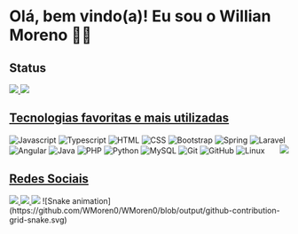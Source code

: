 # Olá, bem vindo(a)! Eu sou o Willian Moreno 🧑‍💻

<h2>Status</h2>
<div style="display:inline-block">
  <a href="https://github.com/WMoren0">
  <img height="175em" src="https://github-readme-stats.vercel.app/api?username=WMoren0&show_icons=true&theme=github_dark&include_all_commits=true&count_private=true"/>
  <img height="175em" src="https://github-readme-stats.vercel.app/api/top-langs/?username=WMoren0&layout=compact&langs_count=16&theme=github_dark"/>
</div>
<br>
  
<h2>Tecnologias favoritas e mais utilizadas</h2>
<div style="display:inline-block">
  <img align="center" width="40" height="30" alt="Javascript" src="https://cdn.jsdelivr.net/gh/devicons/devicon/icons/javascript/javascript-original.svg" />
  <img align="center" width="40" height="30" alt="Typescript" src="https://cdn.jsdelivr.net/gh/devicons/devicon/icons/typescript/typescript-original.svg" />
  <img align="center" width="40" height="30" alt="HTML"src="https://cdn.jsdelivr.net/gh/devicons/devicon/icons/html5/html5-original.svg" />
  <img align="center" width="40" height="30" alt="CSS" src="https://cdn.jsdelivr.net/gh/devicons/devicon/icons/css3/css3-original.svg" />
  <img align="center" width="40" height="30" alt="Bootstrap" src="https://cdn.jsdelivr.net/gh/devicons/devicon/icons/bootstrap/bootstrap-original.svg" />

  <img align="center" width="40" height="30" alt="Spring" src="https://cdn.jsdelivr.net/gh/devicons/devicon/icons/spring/spring-original.svg" />
  <img align="center" width="40" height="30" alt="Laravel" src="https://cdn.jsdelivr.net/gh/devicons/devicon/icons/laravel/laravel-plain.svg" />
  <img align="center" width="40" height="30" alt="Angular" src="https://cdn.jsdelivr.net/gh/devicons/devicon/icons/angularjs/angularjs-original.svg" />

  <img align="center" width="40" height="30" alt="Java" src="https://cdn.jsdelivr.net/gh/devicons/devicon/icons/java/java-original.svg" />
  <img align="center" width="40" height="30" alt="PHP" src="https://cdn.jsdelivr.net/gh/devicons/devicon/icons/php/php-plain.svg" />
  <img align="center" width="40" height="30" alt="Python" src="https://cdn.jsdelivr.net/gh/devicons/devicon/icons/python/python-original.svg" />

  <img align="center" width="40" height="30" alt="MySQL" src="https://cdn.jsdelivr.net/gh/devicons/devicon/icons/mysql/mysql-original.svg" />

  <img align="center" width="40" height="30" alt="Git" src="https://cdn.jsdelivr.net/gh/devicons/devicon/icons/git/git-original.svg" />
  <img align="center" width="40" height="30" alt="GitHub" src="https://cdn.jsdelivr.net/gh/devicons/devicon/icons/github/github-original.svg" />

  <img align="center" width="40" height="30" alt="Linux" src="https://cdn.jsdelivr.net/gh/devicons/devicon/icons/linux/linux-original.svg" />
  <img align="right" src="https://media.discordapp.net/attachments/781653700963205120/902373832910835753/ezgif.com-gif-maker.gif?width=200&height=200" />
</div>
<br>
  
<h2>Redes Sociais</h2>
<div style="display:inline-block">
  <a href="https://www.linkedin.com/in/willian-moreno/">
    <img src="https://img.shields.io/badge/LinkedIn-0077B5?style=for-the-badge&logo=linkedin&logoColor=white" target="_blank"/>
  </a>
  <a href="https://discordapp.com/users/628660556877791233">
    <img src="https://img.shields.io/badge/Discord-7289DA?style=for-the-badge&logo=discord&logoColor=white" target="_blank"/>
  </a>
  <a href="https://t.me/WillianMoreno">
    <img src="https://img.shields.io/badge/Telegram-2CA5E0?style=for-the-badge&logo=telegram&logoColor=white" target="_blank"/>
  </a>  
</div>
![Snake animation](https://github.com/WMoren0/WMoren0/blob/output/github-contribution-grid-snake.svg)
